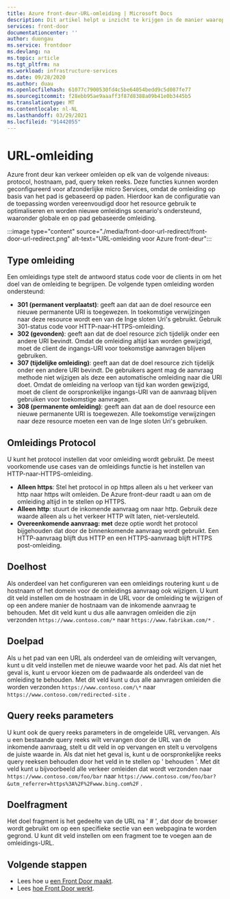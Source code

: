 ```yaml
---
title: Azure front-deur-URL-omleiding | Microsoft Docs
description: Dit artikel helpt u inzicht te krijgen in de manier waarop Azure front-deur URL-omleiding ondersteunt voor hun routerings regels.
services: front-door
documentationcenter: ''
author: duongau
ms.service: frontdoor
ms.devlang: na
ms.topic: article
ms.tgt_pltfrm: na
ms.workload: infrastructure-services
ms.date: 09/28/2020
ms.author: duau
ms.openlocfilehash: 61077c7900530fd4c5be64054bedd9c5d087fe77
ms.sourcegitcommit: f28ebb95ae9aaaff3f87d8388a09b41e0b3445b5
ms.translationtype: MT
ms.contentlocale: nl-NL
ms.lasthandoff: 03/29/2021
ms.locfileid: "91442055"
---
```

# <a name="url-redirect"></a>URL-omleiding
Azure front deur kan verkeer omleiden op elk van de volgende niveaus: protocol, hostnaam, pad, query teken reeks. Deze functies kunnen worden geconfigureerd voor afzonderlijke micro Services, omdat de omleiding op basis van het pad is gebaseerd op paden. Hierdoor kan de configuratie van de toepassing worden vereenvoudigd door het resource gebruik te optimaliseren en worden nieuwe omleidings scenario's ondersteund, waaronder globale en op pad gebaseerde omleiding.
</br>

:::image type="content" source="./media/front-door-url-redirect/front-door-url-redirect.png" alt-text="URL-omleiding voor Azure front-deur":::

## <a name="redirection-types"></a>Type omleiding
Een omleidings type stelt de antwoord status code voor de clients in om het doel van de omleiding te begrijpen. De volgende typen omleiding worden ondersteund:

- **301 (permanent verplaatst)**: geeft aan dat aan de doel resource een nieuwe permanente URI is toegewezen. In toekomstige verwijzingen naar deze resource wordt een van de Inge sloten Uri's gebruikt. Gebruik 301-status code voor HTTP-naar-HTTPS-omleiding. 
- **302 (gevonden)**: geeft aan dat de doel resource zich tijdelijk onder een andere URI bevindt. Omdat de omleiding altijd kan worden gewijzigd, moet de client de ingangs-URI voor toekomstige aanvragen blijven gebruiken.
- **307 (tijdelijke omleiding)**: geeft aan dat de doel resource zich tijdelijk onder een andere URI bevindt. De gebruikers agent mag de aanvraag methode niet wijzigen als deze een automatische omleiding naar die URI doet. Omdat de omleiding na verloop van tijd kan worden gewijzigd, moet de client de oorspronkelijke ingangs-URI van de aanvraag blijven gebruiken voor toekomstige aanvragen.
- **308 (permanente omleiding)**: geeft aan dat aan de doel resource een nieuwe permanente URI is toegewezen. Alle toekomstige verwijzingen naar deze resource moeten een van de Inge sloten Uri's gebruiken.

## <a name="redirection-protocol"></a>Omleidings Protocol
U kunt het protocol instellen dat voor omleiding wordt gebruikt. De meest voorkomende use cases van de omleidings functie is het instellen van HTTP-naar-HTTPS-omleiding.

- **Alleen https**: Stel het protocol in op https alleen als u het verkeer van http naar https wilt omleiden. De Azure front-deur raadt u aan om de omleiding altijd in te stellen op HTTPS.
- **Alleen http**: stuurt de inkomende aanvraag om naar http. Gebruik deze waarde alleen als u het verkeer HTTP wilt laten, niet-versleuteld.
- **Overeenkomende aanvraag: met** deze optie wordt het protocol bijgehouden dat door de binnenkomende aanvraag wordt gebruikt. Een HTTP-aanvraag blijft dus HTTP en een HTTPS-aanvraag blijft HTTPS post-omleiding.

## <a name="destination-host"></a>Doelhost
Als onderdeel van het configureren van een omleidings routering kunt u de hostnaam of het domein voor de omleidings aanvraag ook wijzigen. U kunt dit veld instellen om de hostnaam in de URL voor de omleiding te wijzigen of op een andere manier de hostnaam van de inkomende aanvraag te behouden. Met dit veld kunt u dus alle aanvragen omleiden die zijn verzonden `https://www.contoso.com/*` naar `https://www.fabrikam.com/*` .

## <a name="destination-path"></a>Doelpad
Als u het pad van een URL als onderdeel van de omleiding wilt vervangen, kunt u dit veld instellen met de nieuwe waarde voor het pad. Als dat niet het geval is, kunt u ervoor kiezen om de padwaarde als onderdeel van de omleiding te behouden. Met dit veld kunt u dus alle aanvragen omleiden die worden verzonden `https://www.contoso.com/\*` naar  `https://www.contoso.com/redirected-site` .

## <a name="query-string-parameters"></a>Query reeks parameters
U kunt ook de query reeks parameters in de omgeleide URL vervangen. Als u een bestaande query reeks wilt vervangen door de URL van de inkomende aanvraag, stelt u dit veld in op vervangen en stelt u vervolgens de juiste waarde in. Als dat niet het geval is, kunt u de oorspronkelijke reeks query reeksen behouden door het veld in te stellen op ' behouden '. Met dit veld kunt u bijvoorbeeld alle verkeer omleiden dat wordt verzonden naar `https://www.contoso.com/foo/bar` naar `https://www.contoso.com/foo/bar?&utm_referrer=https%3A%2F%2Fwww.bing.com%2F` . 

## <a name="destination-fragment"></a>Doelfragment
Het doel fragment is het gedeelte van de URL na ' # ', dat door de browser wordt gebruikt om op een specifieke sectie van een webpagina te worden gegrond. U kunt dit veld instellen om een fragment toe te voegen aan de omleidings-URL.

## <a name="next-steps"></a>Volgende stappen

- Lees hoe u [een Front Door maakt](quickstart-create-front-door.md).
- Lees [hoe Front Door werkt](front-door-routing-architecture.md).
